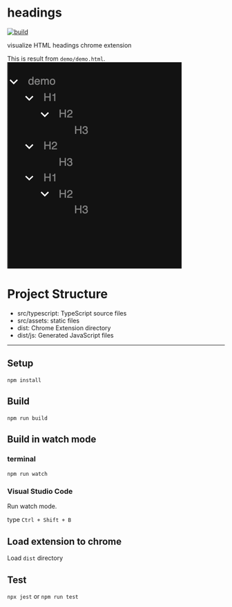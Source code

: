 # headings

[![build](https://github.com/tjmtmmnk/headings/actions/workflows/build.yml/badge.svg)](https://github.com/tjmtmmnk/headings/actions/workflows/build.yml)

visualize HTML headings chrome extension

This is result from `demo/demo.html`.
![](demo/demo.png)

# Project Structure

* src/typescript: TypeScript source files
* src/assets: static files
* dist: Chrome Extension directory
* dist/js: Generated JavaScript files

---
## Setup

```
npm install
```

## Build

```
npm run build
```

## Build in watch mode

### terminal

```
npm run watch
```

### Visual Studio Code

Run watch mode.

type `Ctrl + Shift + B`

## Load extension to chrome

Load `dist` directory

## Test
`npx jest` or `npm run test`
